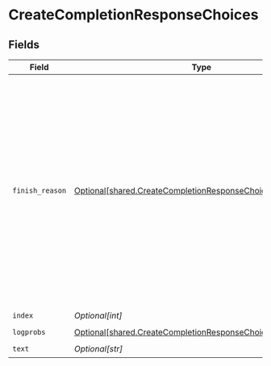 # CreateCompletionResponseChoices


## Fields

| Field                                                                                                                                                                                                                                                                                                     | Type                                                                                                                                                                                                                                                                                                      | Required                                                                                                                                                                                                                                                                                                  | Description                                                                                                                                                                                                                                                                                               |
| --------------------------------------------------------------------------------------------------------------------------------------------------------------------------------------------------------------------------------------------------------------------------------------------------------- | --------------------------------------------------------------------------------------------------------------------------------------------------------------------------------------------------------------------------------------------------------------------------------------------------------- | --------------------------------------------------------------------------------------------------------------------------------------------------------------------------------------------------------------------------------------------------------------------------------------------------------- | --------------------------------------------------------------------------------------------------------------------------------------------------------------------------------------------------------------------------------------------------------------------------------------------------------- |
| `finish_reason`                                                                                                                                                                                                                                                                                           | [Optional[shared.CreateCompletionResponseChoicesFinishReason]](undefined/models/shared/createcompletionresponsechoicesfinishreason.md)                                                                                                                                                                    | :heavy_check_mark:                                                                                                                                                                                                                                                                                        | The reason the model stopped generating tokens. This will be `stop` if the model hit a natural stop point or a provided stop sequence,<br/>`length` if the maximum number of tokens specified in the request was reached,<br/>or `content_filter` if content was omitted due to a flag from our content filters.<br/> |
| `index`                                                                                                                                                                                                                                                                                                   | *Optional[int]*                                                                                                                                                                                                                                                                                           | :heavy_check_mark:                                                                                                                                                                                                                                                                                        | N/A                                                                                                                                                                                                                                                                                                       |
| `logprobs`                                                                                                                                                                                                                                                                                                | [Optional[shared.CreateCompletionResponseChoicesLogprobs]](undefined/models/shared/createcompletionresponsechoiceslogprobs.md)                                                                                                                                                                            | :heavy_check_mark:                                                                                                                                                                                                                                                                                        | N/A                                                                                                                                                                                                                                                                                                       |
| `text`                                                                                                                                                                                                                                                                                                    | *Optional[str]*                                                                                                                                                                                                                                                                                           | :heavy_check_mark:                                                                                                                                                                                                                                                                                        | N/A                                                                                                                                                                                                                                                                                                       |